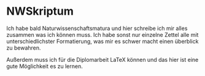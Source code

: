 # NWSkriptum
Ich habe bald Naturwissenschaftsmatura und hier schreibe ich mir alles zusammen was ich können muss. Ich habe sonst nur einzelne Zettel alle mit unterschiedlichster Formatierung, was mir es schwer macht einen überblick zu bewahren.  

Außerdem muss ich für die Diplomarbeit LaTeX können und das hier ist eine gute Möglichkeit es zu lernen.

